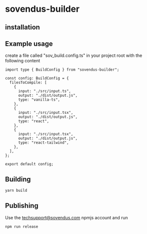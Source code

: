 # sovendus-builder

## installation

## Example usage

create a file called "sov_build.config.ts" in your project root with the following content

```tsx
import type { BuildConfig } from "sovendus-builder";

const config: BuildConfig = {
  filesToCompile: [
    {
      input: "./src/input.ts",
      output: "./dist/output.js",
      type: "vanilla-ts",
    },
    {
      input: "./src/input.tsx",
      output: "./dist/output.js",
      type: "react",
    },
    {
      input: "./src/input.tsx",
      output: "./dist/output.js",
      type: "react-tailwind",
    },
  ],
};

export default config;

```

## Building

```bash
yarn build
```

## Publishing

Use the <techsupport@sovendus.com> npmjs account and run

```bash
npm run release
```
